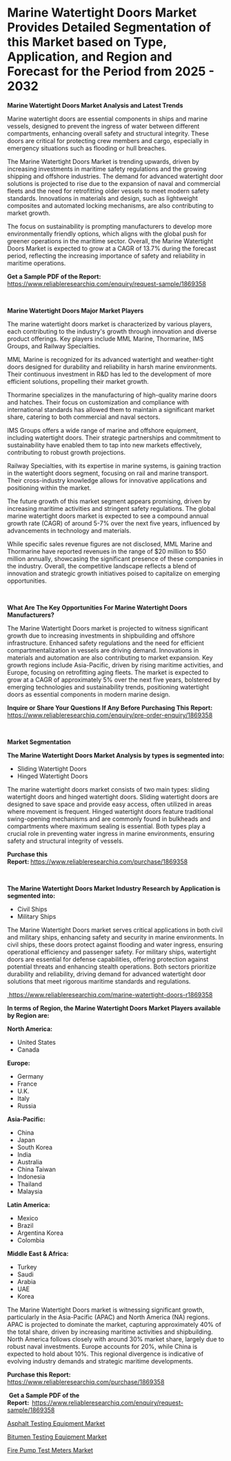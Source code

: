 <p><h1>Marine Watertight Doors Market Provides Detailed Segmentation of this Market based on Type, Application, and Region and Forecast for the Period from 2025 - 2032</h1></p><p><strong>Marine Watertight Doors Market Analysis and Latest Trends</strong></p>
<p><p>Marine watertight doors are essential components in ships and marine vessels, designed to prevent the ingress of water between different compartments, enhancing overall safety and structural integrity. These doors are critical for protecting crew members and cargo, especially in emergency situations such as flooding or hull breaches.</p><p>The Marine Watertight Doors Market is trending upwards, driven by increasing investments in maritime safety regulations and the growing shipping and offshore industries. The demand for advanced watertight door solutions is projected to rise due to the expansion of naval and commercial fleets and the need for retrofitting older vessels to meet modern safety standards. Innovations in materials and design, such as lightweight composites and automated locking mechanisms, are also contributing to market growth.</p><p>The focus on sustainability is prompting manufacturers to develop more environmentally friendly options, which aligns with the global push for greener operations in the maritime sector. Overall, the Marine Watertight Doors Market is expected to grow at a CAGR of 13.7% during the forecast period, reflecting the increasing importance of safety and reliability in maritime operations.</p></p>
<p><strong>Get a Sample PDF of the Report:&nbsp;</strong> <a href="https://www.reliableresearchiq.com/enquiry/request-sample/1869358?utm_campaign=1876&utm_medium=2&utm_source=Github&utm_content=ia&utm_term=16022025&utm_id=marine-watertight-doors">https://www.reliableresearchiq.com/enquiry/request-sample/1869358</a></p>
<p>&nbsp;</p>
<p><strong>Marine Watertight Doors Major Market Players</strong></p>
<p><p>The marine watertight doors market is characterized by various players, each contributing to the industry's growth through innovation and diverse product offerings. Key players include MML Marine, Thormarine, IMS Groups, and Railway Specialties. </p><p>MML Marine is recognized for its advanced watertight and weather-tight doors designed for durability and reliability in harsh marine environments. Their continuous investment in R&D has led to the development of more efficient solutions, propelling their market growth.</p><p>Thormarine specializes in the manufacturing of high-quality marine doors and hatches. Their focus on customization and compliance with international standards has allowed them to maintain a significant market share, catering to both commercial and naval sectors.</p><p>IMS Groups offers a wide range of marine and offshore equipment, including watertight doors. Their strategic partnerships and commitment to sustainability have enabled them to tap into new markets effectively, contributing to robust growth projections.</p><p>Railway Specialties, with its expertise in marine systems, is gaining traction in the watertight doors segment, focusing on rail and marine transport. Their cross-industry knowledge allows for innovative applications and positioning within the market.</p><p>The future growth of this market segment appears promising, driven by increasing maritime activities and stringent safety regulations. The global marine watertight doors market is expected to see a compound annual growth rate (CAGR) of around 5-7% over the next five years, influenced by advancements in technology and materials.</p><p>While specific sales revenue figures are not disclosed, MML Marine and Thormarine have reported revenues in the range of $20 million to $50 million annually, showcasing the significant presence of these companies in the industry. Overall, the competitive landscape reflects a blend of innovation and strategic growth initiatives poised to capitalize on emerging opportunities.</p></p>
<p>&nbsp;</p>
<p><strong>What Are The Key Opportunities For Marine Watertight Doors Manufacturers?</strong></p>
<p><p>The Marine Watertight Doors market is projected to witness significant growth due to increasing investments in shipbuilding and offshore infrastructure. Enhanced safety regulations and the need for efficient compartmentalization in vessels are driving demand. Innovations in materials and automation are also contributing to market expansion. Key growth regions include Asia-Pacific, driven by rising maritime activities, and Europe, focusing on retrofitting aging fleets. The market is expected to grow at a CAGR of approximately 5% over the next five years, bolstered by emerging technologies and sustainability trends, positioning watertight doors as essential components in modern marine design.</p></p>
<p><strong>Inquire or Share Your Questions If Any Before Purchasing This Report:</strong> <a href="https://www.reliableresearchiq.com/enquiry/pre-order-enquiry/1869358?utm_campaign=1876&utm_medium=2&utm_source=Github&utm_content=ia&utm_term=16022025&utm_id=marine-watertight-doors">https://www.reliableresearchiq.com/enquiry/pre-order-enquiry/1869358</a></p>
<p>&nbsp;</p>
<p><strong>Market Segmentation</strong></p>
<p><strong>The Marine Watertight Doors Market Analysis by types is segmented into:</strong></p>
<p><ul><li>Sliding Watertight Doors</li><li>Hinged Watertight Doors</li></ul></p>
<p><p>The marine watertight doors market consists of two main types: sliding watertight doors and hinged watertight doors. Sliding watertight doors are designed to save space and provide easy access, often utilized in areas where movement is frequent. Hinged watertight doors feature traditional swing-opening mechanisms and are commonly found in bulkheads and compartments where maximum sealing is essential. Both types play a crucial role in preventing water ingress in marine environments, ensuring safety and structural integrity of vessels.</p></p>
<p><strong>Purchase this Report:&nbsp;</strong><a href="https://www.reliableresearchiq.com/purchase/1869358?utm_campaign=1876&utm_medium=2&utm_source=Github&utm_content=ia&utm_term=16022025&utm_id=marine-watertight-doors">https://www.reliableresearchiq.com/purchase/1869358</a></p>
<p>&nbsp;</p>
<p><strong>The Marine Watertight Doors Market Industry Research by Application is segmented into:</strong></p>
<p><ul><li>Civil Ships</li><li>Military Ships</li></ul></p>
<p><p>The Marine Watertight Doors market serves critical applications in both civil and military ships, enhancing safety and security in marine environments. In civil ships, these doors protect against flooding and water ingress, ensuring operational efficiency and passenger safety. For military ships, watertight doors are essential for defense capabilities, offering protection against potential threats and enhancing stealth operations. Both sectors prioritize durability and reliability, driving demand for advanced watertight door solutions that meet rigorous maritime standards and regulations.</p></p>
<p><a href="https://www.reliableresearchiq.com/marine-watertight-doors-r1869358?utm_campaign=1876&utm_medium=2&utm_source=Github&utm_content=ia&utm_term=16022025&utm_id=marine-watertight-doors">&nbsp;https://www.reliableresearchiq.com/marine-watertight-doors-r1869358</a></p>
<p><strong>In terms of Region, the Marine Watertight Doors Market Players available by Region are:</strong></p>
<p>
    <p> <strong> North America: </strong>
        <ul>
            <li>United States</li>
            <li>Canada</li>
        </ul>
        </p> 
    <p> <strong> Europe: </strong>
        <ul>
            <li>Germany</li>
            <li>France</li>
            <li>U.K.</li>
            <li>Italy</li>
            <li>Russia</li>
        </ul>
        </p> 
    <p> <strong> Asia-Pacific: </strong>
        <ul>
            <li>China</li>
            <li>Japan</li>
            <li>South Korea</li>
            <li>India</li>
            <li>Australia</li>
            <li>China Taiwan</li>
            <li>Indonesia</li>
            <li>Thailand</li>
            <li>Malaysia</li>
        </ul>
        </p> 
    <p> <strong> Latin America: </strong>
        <ul>
            <li>Mexico</li>
            <li>Brazil</li>
            <li>Argentina Korea</li>
            <li>Colombia</li>
        </ul>
        </p> 
    <p> <strong> Middle East & Africa: </strong>
        <ul>
            <li>Turkey</li>
            <li>Saudi</li>
            <li>Arabia</li>
            <li>UAE</li>
            <li>Korea</li>
        </ul>
    </p>
    </p>
<p><p>The Marine Watertight Doors market is witnessing significant growth, particularly in the Asia-Pacific (APAC) and North America (NA) regions. APAC is projected to dominate the market, capturing approximately 40% of the total share, driven by increasing maritime activities and shipbuilding. North America follows closely with around 30% market share, largely due to robust naval investments. Europe accounts for 20%, while China is expected to hold about 10%. This regional divergence is indicative of evolving industry demands and strategic maritime developments.</p></p>
<p><strong>Purchase this Report: </strong><a href="https://www.reliableresearchiq.com/purchase/1869358?utm_campaign=1876&utm_medium=2&utm_source=Github&utm_content=ia&utm_term=16022025&utm_id=marine-watertight-doors">https://www.reliableresearchiq.com/purchase/1869358</a></p>
<p>&nbsp;<strong>Get a Sample PDF of the Report:&nbsp;&nbsp;</strong><a href="https://www.reliableresearchiq.com/enquiry/request-sample/1869358?utm_campaign=1876&utm_medium=2&utm_source=Github&utm_content=ia&utm_term=16022025&utm_id=marine-watertight-doors">https://www.reliableresearchiq.com/enquiry/request-sample/1869358</a></p>
<p><strong></strong></p>
<p><p><a href="https://github.com/sevitadwiani/Market-Research-Report-List-1/blob/main/asphalt-testing-equipment-market.md?utm_campaign=1876&utm_medium=2&utm_source=Github&utm_content=ia&utm_term=16022025&utm_id=marine-watertight-doors">Asphalt Testing Equipment Market</a></p><p><a href="https://github.com/enolvesey/Market-Research-Report-List-1/blob/main/bitumen-testing-equipment-market.md?utm_campaign=1876&utm_medium=2&utm_source=Github&utm_content=ia&utm_term=16022025&utm_id=marine-watertight-doors">Bitumen Testing Equipment Market</a></p><p><a href="https://github.com/peggiputra7o/Market-Research-Report-List-1/blob/main/fire-pump-test-meters-market.md?utm_campaign=1876&utm_medium=2&utm_source=Github&utm_content=ia&utm_term=16022025&utm_id=marine-watertight-doors">Fire Pump Test Meters Market</a></p></p>